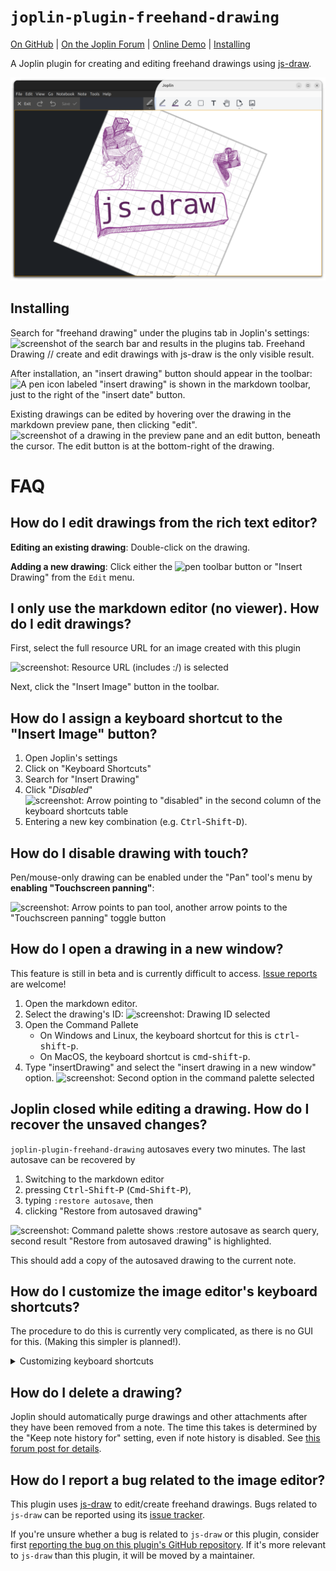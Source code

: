 # `joplin-plugin-freehand-drawing`

[On GitHub](https://github.com/personalizedrefrigerator/joplin-plugin-freehand-drawing) | [On the Joplin Forum](https://discourse.joplinapp.org/t/plugin-js-draw-integration/27114) | [Online Demo](https://personalizedrefrigerator.github.io/js-draw/example/index.html) | [Installing](https://github.com/personalizedrefrigerator/joplin-plugin-freehand-drawing#installing)

A Joplin plugin for creating and editing freehand drawings using [js-draw](https://github.com/personalizedrefrigerator/js-draw).

<img width="600" src="./screenshots/editor-lightdark-fullscreen.png"/>

## Installing

Search for "freehand drawing" under the plugins tab in Joplin's settings:
![screenshot of the search bar and results in the plugins tab. Freehand Drawing // create and edit drawings with js-draw is the only visible result.](https://user-images.githubusercontent.com/46334387/188908688-1500567d-f9a4-49b5-9dc1-8b5a00210c97.png)

After installation, an "insert drawing" button should appear in the toolbar:
![A pen icon labeled "insert drawing" is shown in the markdown toolbar, just to the right of the "insert date" button.](https://user-images.githubusercontent.com/46334387/188909272-603d2556-d5ab-4b8a-86fa-d90b5bafd379.png)

Existing drawings can be edited by hovering over the drawing in the markdown preview pane, then clicking "edit".
![screenshot of a drawing in the preview pane and an edit button, beneath the cursor. The edit button is at the bottom-right of the drawing.](https://user-images.githubusercontent.com/46334387/188909876-1b7c41d5-8fd9-4a15-86d9-a91504ddf5c1.png)

# FAQ

## How do I edit drawings from the rich text editor?

**Editing an existing drawing**: Double-click on the drawing.

**Adding a new drawing**: Click either the ![pen](https://github.com/personalizedrefrigerator/joplin-plugin-freehand-drawing/assets/46334387/f3a60f00-f1e3-4a8c-9ab7-b0e7c7fea336) toolbar button or "Insert Drawing" from the `Edit` menu.

## I only use the markdown editor (no viewer). How do I edit drawings?

First, select the full resource URL for an image created with this plugin

![screenshot: Resource URL (includes :/) is selected](https://github.com/personalizedrefrigerator/joplin-plugin-freehand-drawing/assets/46334387/2c71ccc0-d055-45f7-9db7-e0f33f353b81)

Next, click the "Insert Image" button in the toolbar.

## How do I assign a keyboard shortcut to the "Insert Image" button?

1. Open Joplin's settings
2. Click on "Keyboard Shortcuts"
3. Search for "Insert Drawing"
4. Click "_Disabled_"
   ![screenshot: Arrow pointing to "disabled" in the second column of the keyboard shortcuts table](https://github.com/personalizedrefrigerator/joplin-plugin-freehand-drawing/assets/46334387/44be3c8a-ac9a-4427-a91d-bcb5a21d7281)
5. Entering a new key combination (e.g. <kbd>Ctrl</kbd>-<kbd>Shift</kbd>-<kbd>D</kbd>).

## How do I disable drawing with touch?

Pen/mouse-only drawing can be enabled under the "Pan" tool's menu by **enabling "Touchscreen panning"**:

![screenshot: Arrow points to pan tool, another arrow points to the "Touchscreen panning" toggle button](https://github.com/personalizedrefrigerator/joplin-plugin-freehand-drawing/assets/46334387/682a40ab-0c0f-4dc8-ba49-463dcb06256a)

## How do I open a drawing in a new window?

This feature is still in beta and is currently difficult to access. [Issue reports](https://github.com/personalizedrefrigerator/joplin-plugin-freehand-drawing/issues/new/choose) are welcome!

1. Open the markdown editor.
2. Select the drawing's ID:
   ![screenshot: Drawing ID selected](https://github.com/personalizedrefrigerator/joplin-plugin-freehand-drawing/assets/46334387/e72507f9-e556-4e09-8275-07d07e36ceea)
3. Open the Command Pallete
   - On Windows and Linux, the keyboard shortcut for this is <kbd>ctrl</kbd>-<kbd>shift</kbd>-<kbd>p</kbd>.
   - On MacOS, the keyboard shortcut is <kbd>cmd</kbd>-<kbd>shift</kbd>-<kbd>p</kbd>.
4. Type "insertDrawing" and select the "insert drawing in a new window" option.
   ![screenshot: Second option in the command palette selected](https://github.com/personalizedrefrigerator/joplin-plugin-freehand-drawing/assets/46334387/789d6126-3fd7-422c-8272-733b83081ba8)

## Joplin closed while editing a drawing. How do I recover the unsaved changes?

`joplin-plugin-freehand-drawing` autosaves every two minutes. The last autosave can be recovered by

1. Switching to the markdown editor
2. pressing <kbd>Ctrl</kbd>-<kbd>Shift</kbd>-<kbd>P</kbd> (<kbd>Cmd</kbd>-<kbd>Shift</kbd>-<kbd>P</kbd>),
3. typing `:restore autosave`, then
4. clicking "Restore from autosaved drawing"

![screenshot: Command palette shows :restore autosave as search query, second result "Restore from autosaved drawing" is highlighted.](https://github.com/personalizedrefrigerator/joplin-plugin-freehand-drawing/assets/46334387/dadaed12-95b5-4c3f-a5cc-f322ad41476d)

This should add a copy of the autosaved drawing to the current note.

## How do I customize the image editor's keyboard shortcuts?

The procedure to do this is currently very complicated, as there is no GUI for this. (Making this simpler is planned!).

<details><summary>Customizing keyboard shortcuts</summary>

First, open Joplin's profile directory ("Help" > "Open profile directory").

Next, open `settings.json` in a text editor.

Near the end, there should be a line similar to this:

```json
    "plugin-io.github.personalizedrefrigerator.js-draw.keyboard-shortcuts": { }
```

Shortcuts can be added between the `{` and the `}`. For example,

```json
	"plugin-io.github.personalizedrefrigerator.js-draw.keyboard-shortcuts": {
		"jsdraw.toolbar.ExitActionWidget.exit": [
			"ctrlOrMeta-w",
			"alt-q"
		],
		"jsdraw.toolbar.SaveActionWidget.save": [
			"ctrlOrMeta-s",
			"ctrlOrMeta-shift-s"
		],
		"jsdraw.toolbar.PenTool.select-pen-1": [
			"CtrlOrMeta-1",
			"alt-1"
		],
		"jsdraw.toolbar.SelectionTool.resizeImageToSelection": [
			"ctrlOrMeta-r",
			"m"
		]
	}
```

The above adds additional shortcuts for exiting, selecting pen style 1, and resizing the visible region to the selection.

Joplin must be restarted for the changes to be applied.

> [!NOTE]
>
> Additional keyboard shortcut IDs can be found [in js-draw's source code](https://github.com/personalizedrefrigerator/js-draw/blob/main/packages/js-draw/src/tools/keybindings.ts).

</details>

## How do I delete a drawing?

Joplin should automatically purge drawings and other attachments after they have been removed from a note. The time this takes is determined by the "Keep note history for" setting, even if note history is disabled. See [this forum post for details](https://discourse.joplinapp.org/t/do-attachments-pictures-unattached-to-any-note-get-deleted-if-note-history-is-disabled/35308/3?u=personalizedrefriger).

## How do I report a bug related to the image editor?

This plugin uses [js-draw](https://github.com/personalizedrefrigerator/js-draw) to edit/create freehand drawings. Bugs related to `js-draw` can be reported using its [issue tracker](https://github.com/personalizedrefrigerator/js-draw/issues).

If you're unsure whether a bug is related to `js-draw` or this plugin, consider first [reporting the bug on this plugin's GitHub repository](https://github.com/personalizedrefrigerator/joplin-plugin-freehand-drawing/issues/new/choose). If it's more relevant to `js-draw` than this plugin, it will be moved by a maintainer.
